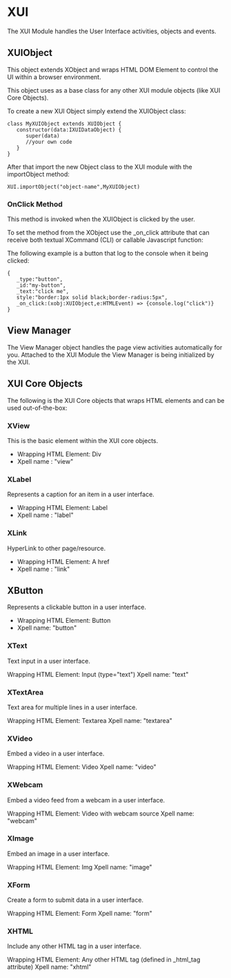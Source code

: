 # XUI
The XUI Module handles the User Interface activities, objects and events. 

## XUIObject

This object extends XObject and wraps HTML DOM Element to control the UI within a browser environment.

This object uses as a base class for any other XUI module objects (like XUI Core Objects).
 
To create a new XUI Object simply extend the XUIObject class:

```
class MyXUIObject extends XUIObject {
   constructor(data:IXUIDataObject) {
      super(data)
      //your own code
   }
}
```

After that import the new Object class to the XUI module with the importObject method:

```XUI.importObject("object-name",MyXUIObject)```



### OnClick Method
This method is invoked when the XUIObject is clicked by the user.

To set the method from the XObject use the _on_click attribute that can receive both textual XCommand (CLI) or callable Javascript function:

The following example is a button that log to the console when it being clicked:
```
{
   _type:"button",
   _id:"my-button",
   _text:"click me",
   style:"border:1px solid black;border-radius:5px",
   _on_click:(xobj:XUIObject,e:HTMLEvent) => {console.log("click")}
}
```


## View Manager
The View Manager object handles the page view activities automatically for you.
Attached to the XUI Module the View Manager is being initialized by the XUI.

## XUI Core Objects

The following is the XUI Core objects that wraps HTML elements and can be used out-of-the-box:


### XView
This is the basic element within the XUI core objects.

- Wrapping HTML Element: Div
- Xpell name : "view"

### XLabel
Represents a caption for an item in a user interface.

- Wrapping HTML Element: Label
- Xpell name : "label"


### XLink
HyperLink to other page/resource.

- Wrapping HTML Element: A href
- Xpell name : "link"

## XButton
Represents a clickable button in a user interface.

- Wrapping HTML Element: Button
- Xpell name: "button"

### XText
Text input in a user interface.

Wrapping HTML Element: Input (type="text")
Xpell name: "text"

### XTextArea
Text area for multiple lines in a user interface.

Wrapping HTML Element: Textarea
Xpell name: "textarea"

### XVideo
Embed a video in a user interface.

Wrapping HTML Element: Video
Xpell name: "video"

### XWebcam
Embed a video feed from a webcam in a user interface.

Wrapping HTML Element: Video with webcam source
Xpell name: "webcam"

### XImage
Embed an image in a user interface.

Wrapping HTML Element: Img
Xpell name: "image"

### XForm
Create a form to submit data in a user interface.

Wrapping HTML Element: Form
Xpell name: "form"

### XHTML
Include any other HTML tag in a user interface.

Wrapping HTML Element: Any other HTML tag (defined in _html_tag attribute)
Xpell name: "xhtml"
